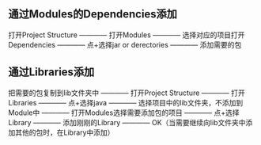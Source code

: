 ## 通过Modules的Dependencies添加
打开Project Structure ———— 打开Modules ———— 选择对应的项目打开Dependencies ———— 点+选择jar or derectories ———— 添加需要的包

## 通过Libraries添加
把需要的包复制到lib文件夹中 ———— 打开Project Structure ———— 打开Libraries ———— 点+选择java ———— 选择项目中的lib文件夹，不添加到Module中 ———— 打开Modules选择需要添加包的项目 ———— 点+选择Library ———— 添加刚刚的Library ———— OK（当需要继续向lib文件夹中添加其他的包时，在Library中添加）